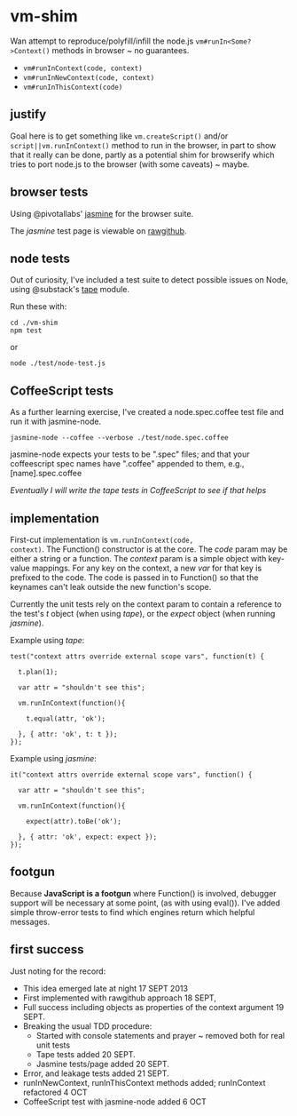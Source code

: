 vm-shim
=======

Wan attempt to reproduce/polyfill/infill the node.js 
<code>vm#runIn<Some?>Context()</code> methods in browser ~ no guarantees.

+ <code>vm#runInContext(code, context)</code>
+ <code>vm#runInNewContext(code, context)</code>
+ <code>vm#runInThisContext(code)</code>

justify
-------

Goal here is to get something like <code>vm.createScript()</code> and/or 
<code>script||vm.runInContext()</code> method to run in the browser, in part to 
show that it really can be done, partly as a potential shim for browserify which 
tries to port node.js to the browser (with some caveats) ~ maybe.

browser tests
-------------

Using @pivotallabs' <a href='https://github.com/pivotal/jasmine'>jasmine</a> for the 
browser suite.

The *jasmine* test page is viewable on 
<a href='//rawgithub.com/dfkaye/vm-shim/master/test/browser/SpecRunner.html' 
   target='_new' title='opens in new tab or window'>
  rawgithub</a>.

node tests
----------

Out of curiosity, I've included a test suite to detect possible issues on Node, 
using @substack's <a href='https://github.com/substack/tape'>tape</a> module. 

Run these with:

    cd ./vm-shim
    npm test
  
or 
  
    node ./test/node-test.js

    
CoffeeScript tests
------------------

As a further learning exercise, I've created a node.spec.coffee test file and 
run it with jasmine-node.  

    jasmine-node --coffee --verbose ./test/node.spec.coffee

jasmine-node expects your tests to be ".spec" files; and that your coffeescript 
spec names have ".coffee" appended to them, e.g., [name].spec.coffee


*Eventually I will write the tape tests in CoffeeScript to see if that helps*

    
implementation
--------------

First-cut implementation is <code>vm.runInContext(code, context)</code>. The 
Function() constructor is at the core. The *code* param may be either a string 
or a function. The *context* param is a simple object with key-value mappings. 
For any key on the context, a new *var* for that key is prefixed to the code. The
code is passed in to Function() so that the keynames can't leak outside the new 
function's scope.

Currently the unit tests rely on the context param to contain a reference to the 
test's *t* object (when using *tape*), or the *expect* object (when running 
*jasmine*).

Example using *tape*:

    test("context attrs override external scope vars", function(t) {

      t.plan(1);

      var attr = "shouldn't see this";
       
      vm.runInContext(function(){
      
        t.equal(attr, 'ok');

      }, { attr: 'ok', t: t });
    });

Example using *jasmine*:

    it("context attrs override external scope vars", function() {

      var attr = "shouldn't see this";

      vm.runInContext(function(){

        expect(attr).toBe('ok');

      }, { attr: 'ok', expect: expect });
    });

 
footgun
-------

Because __JavaScript is a footgun__ where Function() is involved, debugger support 
will be necessary at some point, (as with using eval()).  I've added simple 
throw-error tests to find which engines return which helpful messages.


first success
-------------
Just noting for the record:

+ This idea emerged late at night 17 SEPT 2013 
+ First implemented with rawgithub approach 18 SEPT, 
+ Full success including objects as properties of the context argument 19 SEPT.
+ Breaking the usual TDD procedure:
  + Started with console statements and prayer ~ removed both for real unit tests
  + Tape tests added 20 SEPT.
  + Jasmine tests/page added 20 SEPT.
+ Error, and leakage tests added 21 SEPT.
+ runInNewContext, runInThisContext methods added; runInContext refactored 4 OCT
+ CoffeeScript test with jasmine-node added 6 OCT